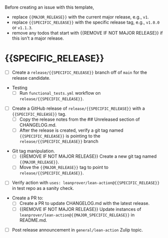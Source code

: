 Before creating an issue with this template, 
- replace `{{MAJOR_RELEASE}}` with the current major release, e.g., `v1`.
- replace `{{SPECIFIC_RELEASE}}` with the specific release tag, e.g., `v1.0.0` or `v1.1.3`.
- remove any todos that start with {{REMOVE IF NOT MAJOR RELEASE}} if this isn't a major release.

# {{SPECIFIC_RELEASE}}
- [ ] Create a `release/{{SPECIFIC_RELEASE}}` branch off of `main` for the release candidate.
- Testing
    - [ ] Run `functional_tests.yml` workflow on `release/{{SPECIFIC_RELEASE}}`.
- [ ] Create a GitHub release of `release/{{SPECIFIC_RELEASE}}` with a `{{SPECIFIC_RELEASE}}` tag.
    - [ ] Copy the release notes from the ## Unreleased section of CHANGELOG.md.
    - [ ] After the release is created, verify a git tag named `{{SPECIFIC_RELEASE}}` is pointing to the `release/{{SPECIFIC_RELEASE}}` branch
- Git tag manipulation.
    - [ ] {{REMOVE IF NOT MAJOR RELEASE}} Create a new git tag named `{{MAJOR_RELEASE}}`.
    - [ ] Move the `{{MAJOR_RELEASE}}` tag to point to `release/{{SPECIFIC_RELEASE}}`.
- [ ] Verify action with `uses: leanprover/lean-action@{{SPECIFIC_RELEASE}}` in test repo as a sanity check.
- Create a PR to: 
    - [ ] Create a PR to update CHANGELOG.md with the latest release.
    - [ ] {{REMOVE IF NOT MAJOR RELEASE}} Update instances of `leanprover/lean-action@{{MAJOR_SPECIFIC_RELEASE}}` in README.md.
- [ ] Post release announcement in `general/lean-action` Zulip topic.

